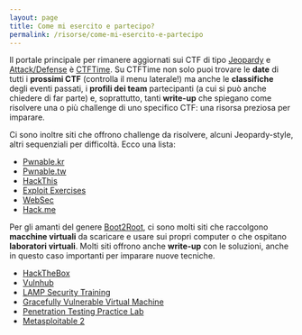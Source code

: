 ```yaml
---
layout: page
title: Come mi esercito e partecipo?
permalink: /risorse/come-mi-esercito-e-partecipo
---
```

Il portale principale per rimanere aggiornati sui CTF di tipo [Jeopardy](/about/#jeopardy) e [Attack/Defense](/about/#attack-defense) è [CTFTime](https://ctftime.org). Su CTFTime non solo puoi trovare le **date** di tutti i **prossimi CTF** (controlla il menu laterale!) ma anche le **classifiche** degli eventi passati, i **profili dei team** partecipanti (a cui si può anche chiedere di far parte) e, soprattutto, tanti **write-up** che spiegano come risolvere una o più challenge di uno specifico CTF: una risorsa preziosa per imparare.

Ci sono inoltre siti che offrono challenge da risolvere, alcuni Jeopardy-style, altri sequenziali per difficoltà. Ecco una lista:
 - [Pwnable.kr](http://pwnable.kr)
 - [Pwnable.tw](https://pwnable.tw/)
 - [HackThis](https://www.hackthis.co.uk)
 - [Exploit Exercises](https://exploit-exercises.com)
 - [WebSec](http://websec.fr)
 - [Hack.me](https://hack.me/)

Per gli amanti del genere [Boot2Root](/about/#boot2root), ci sono molti siti che raccolgono **macchine virtuali** da scaricare e usare sui propri computer o che ospitano **laboratori virtuali**. Molti siti offrono anche **write-up** con le soluzioni, anche in questo caso importanti per imparare nuove tecniche.
 - [HackTheBox](https://www.hackthebox.eu)
 - [Vulnhub](https://www.vulnhub.com)
 - [LAMP Security Training](https://sourceforge.net/projects/lampsecurity/files/CaptureTheFlag/)
 - [Gracefully Vulnerable Virtual Machine](https://www.gracefulsecurity.com/vulnvm/)
 - [Penetration Testing Practice Lab](http://www.amanhardikar.com/mindmaps/Practice.html)
 - [Metasploitable 2](https://community.rapid7.com/docs/DOC-1875)